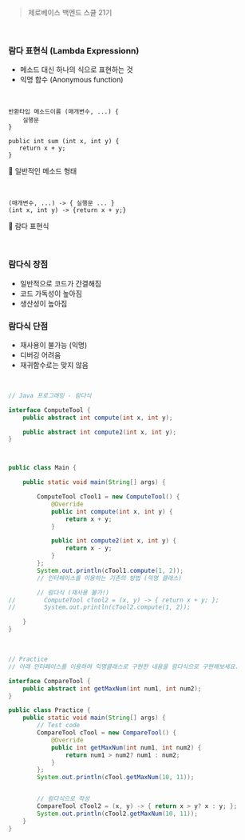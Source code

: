 > 제로베이스 백엔드 스쿨 21기

</br>

### 람다 표현식 (Lambda Expressionn)
- 메소드 대신 하나의 식으로 표현하는 것
- 익명 함수 (Anonymous function)

</br>

```
반환타입 메소드이름 (매개변수, ...) {
    실행문
}

public int sum (int x, int y) {
   return x + y;
}
```
🔼 일반적인 메소드 형태

</br>

```
(매개변수, ...) -> { 실행문 ... }
(int x, int y) -> {return x + y;}
```
🔼 람다 표현식

</br>

### 람다식 장점
- 일반적으로 코드가 간결해짐
- 코드 가독성이 높아짐
- 생산성이 높아짐


### 람다식 단점
- 재사용이 불가능 (익명)
- 디버깅 어려움
- 재귀함수로는 맞지 않음

</br>

```java
// Java 프로그래밍 - 람다식

interface ComputeTool {
    public abstract int compute(int x, int y);

    public abstract int compute2(int x, int y);
}



public class Main {

    public static void main(String[] args) {

        ComputeTool cTool1 = new ComputeTool() {
            @Override
            public int compute(int x, int y) {
                return x + y;
            }

            public int compute2(int x, int y) {
                return x - y;
            }
        };
        System.out.println(cTool1.compute(1, 2));
        // 인터페이스를 이용하는 기존의 방법 (익명 클래스)

        // 람다식 (재사용 불가!)
//        ComputeTool cTool2 = (x, y) -> { return x + y; };
//        System.out.println(cTool2.compute(1, 2));

    }
}

```

</br>

```java
// Practice
// 아래 인터페이스를 이용하여 익명클래스로 구현한 내용을 람다식으로 구현해보세요.

interface CompareTool {
    public abstract int getMaxNum(int num1, int num2);
}

public class Practice {
    public static void main(String[] args) {
        // Test code
        CompareTool cTool = new CompareTool() {
            @Override
            public int getMaxNum(int num1, int num2) {
                return num1 > num2? num1 : num2;
            }
        };
        System.out.println(cTool.getMaxNum(10, 11));


        // 람다식으로 작성
        CompareTool cTool2 = (x, y) -> { return x > y? x : y; };
        System.out.println(cTool2.getMaxNum(10, 11));
    }
}
```
